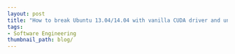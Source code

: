 ```yaml
---
layout: post
title: "How to break Ubuntu 13.04/14.04 with vanilla CUDA driver and unbreak it back"
tags:
- Software Engineering
thumbnail_path: blog/
---
```

